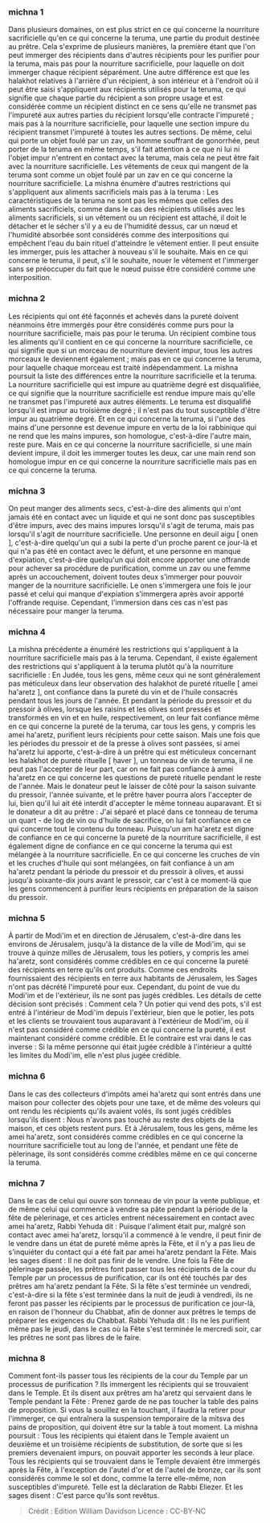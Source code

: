 
### michna 1
Dans plusieurs domaines, on est plus strict en ce qui concerne la nourriture sacrificielle qu'en ce qui concerne la teruma, une partie du produit destinée au prêtre. Cela s'exprime de plusieurs manières, la première étant que l'on peut immerger des récipients dans d'autres récipients pour les purifier pour la teruma, mais pas pour la nourriture sacrificielle, pour laquelle on doit immerger chaque récipient séparément. Une autre différence est que les halakhot relatives à l'arrière d'un récipient, à son intérieur et à l'endroit où il peut être saisi s'appliquent aux récipients utilisés pour la teruma, ce qui signifie que chaque partie du récipient a son propre usage et est considérée comme un récipient distinct en ce sens qu'elle ne transmet pas l'impureté aux autres parties du récipient lorsqu'elle contracte l'impureté ; mais pas à la nourriture sacrificielle, pour laquelle une section impure du récipient transmet l'impureté à toutes les autres sections. De même, celui qui porte un objet foulé par un zav, un homme souffrant de gonorrhée, peut porter de la teruma en même temps, s'il fait attention à ce que ni lui ni l'objet impur n'entrent en contact avec la teruma, mais cela ne peut être fait avec la nourriture sacrificielle. Les vêtements de ceux qui mangent de la teruma sont comme un objet foulé par un zav en ce qui concerne la nourriture sacrificielle. La mishna énumère d'autres restrictions qui s'appliquent aux aliments sacrificiels mais pas à la teruma : Les caractéristiques de la teruma ne sont pas les mêmes que celles des aliments sacrificiels, comme dans le cas des récipients utilisés avec les aliments sacrificiels, si un vêtement ou un récipient est attaché, il doit le détacher et le sécher s'il y a eu de l'humidité dessus, car un nœud et l'humidité absorbée sont considérés comme des interpositions qui empêchent l'eau du bain rituel d'atteindre le vêtement entier. Il peut ensuite les immerger, puis les attacher à nouveau s'il le souhaite. Mais en ce qui concerne le teruma, il peut, s'il le souhaite, nouer le vêtement et l'immerger sans se préoccuper du fait que le nœud puisse être considéré comme une interposition.

### michna 2
Les récipients qui ont été façonnés et achevés dans la pureté doivent néanmoins être immergés pour être considérés comme purs pour la nourriture sacrificielle, mais pas pour le teruma. Un récipient combine tous les aliments qu'il contient en ce qui concerne la nourriture sacrificielle, ce qui signifie que si un morceau de nourriture devient impur, tous les autres morceaux le deviennent également ; mais pas en ce qui concerne la teruma, pour laquelle chaque morceau est traité indépendamment. La mishna poursuit la liste des différences entre la nourriture sacrificielle et la teruma. La nourriture sacrificielle qui est impure au quatrième degré est disqualifiée, ce qui signifie que la nourriture sacrificielle est rendue impure mais qu'elle ne transmet pas l'impureté aux autres éléments. Le teruma est disqualifié lorsqu'il est impur au troisième degré ; il n'est pas du tout susceptible d'être impur au quatrième degré. Et en ce qui concerne la teruma, si l'une des mains d'une personne est devenue impure en vertu de la loi rabbinique qui ne rend que les mains impures, son homologue, c'est-à-dire l'autre main, reste pure. Mais en ce qui concerne la nourriture sacrificielle, si une main devient impure, il doit les immerger toutes les deux, car une main rend son homologue impur en ce qui concerne la nourriture sacrificielle mais pas en ce qui concerne la teruma.

### michna 3
On peut manger des aliments secs, c'est-à-dire des aliments qui n'ont jamais été en contact avec un liquide et qui ne sont donc pas susceptibles d'être impurs, avec des mains impures lorsqu'il s'agit de teruma, mais pas lorsqu'il s'agit de nourriture sacrificielle. Une personne en deuil aigu [ onen ], c'est-à-dire quelqu'un qui a subi la perte d'un proche parent ce jour-là et qui n'a pas été en contact avec le défunt, et une personne en manque d'expiation, c'est-à-dire quelqu'un qui doit encore apporter une offrande pour achever sa procédure de purification, comme un zav ou une femme après un accouchement, doivent toutes deux s'immerger pour pouvoir manger de la nourriture sacrificielle. Le onen s'immergera une fois le jour passé et celui qui manque d'expiation s'immergera après avoir apporté l'offrande requise. Cependant, l'immersion dans ces cas n'est pas nécessaire pour manger la teruma.

### michna 4
La mishna précédente a énuméré les restrictions qui s'appliquent à la nourriture sacrificielle mais pas à la teruma. Cependant, il existe également des restrictions qui s'appliquent à la teruma plutôt qu'à la nourriture sacrificielle : En Judée, tous les gens, même ceux qui ne sont généralement pas méticuleux dans leur observation des halakhot de pureté rituelle [ amei ha'aretz ], ont confiance dans la pureté du vin et de l'huile consacrés pendant tous les jours de l'année. Et pendant la période du pressoir et du pressoir à olives, lorsque les raisins et les olives sont pressés et transformés en vin et en huile, respectivement, on leur fait confiance même en ce qui concerne la pureté de la teruma, car tous les gens, y compris les amei ha'aretz, purifient leurs récipients pour cette saison. Mais une fois que les périodes du pressoir et de la presse à olives sont passées, si amei ha'aretz lui apporte, c'est-à-dire à un prêtre qui est méticuleux concernant les halakhot de pureté rituelle [ ḥaver ], un tonneau de vin de teruma, il ne peut pas l'accepter de leur part, car on ne fait pas confiance à amei ha'aretz en ce qui concerne les questions de pureté rituelle pendant le reste de l'année. Mais le donateur peut le laisser de côté pour la saison suivante du pressoir, l'année suivante, et le prêtre ḥaver pourra alors l'accepter de lui, bien qu'il lui ait été interdit d'accepter le même tonneau auparavant. Et si le donateur a dit au prêtre : J'ai séparé et placé dans ce tonneau de teruma un quart - de log de vin ou d'huile de sacrifice, on lui fait confiance en ce qui concerne tout le contenu du tonneau. Puisqu'un am ha'aretz est digne de confiance en ce qui concerne la pureté de la nourriture sacrificielle, il est également digne de confiance en ce qui concerne la teruma qui est mélangée à la nourriture sacrificielle. En ce qui concerne les cruches de vin et les cruches d'huile qui sont mélangées, on fait confiance à un am ha'aretz pendant la période du pressoir et du pressoir à olives, et aussi jusqu'à soixante-dix jours avant le pressoir, car c'est à ce moment-là que les gens commencent à purifier leurs récipients en préparation de la saison du pressoir.

### michna 5
À partir de Modi'im et en direction de Jérusalem, c'est-à-dire dans les environs de Jérusalem, jusqu'à la distance de la ville de Modi'im, qui se trouve à quinze milles de Jérusalem, tous les potiers, y compris les amei ha'aretz, sont considérés comme crédibles en ce qui concerne la pureté des récipients en terre qu'ils ont produits. Comme ces endroits fournissaient des récipients en terre aux habitants de Jérusalem, les Sages n'ont pas décrété l'impureté pour eux. Cependant, du point de vue du Modi'im et de l'extérieur, ils ne sont pas jugés crédibles. Les détails de cette décision sont précisés : Comment cela ? Un potier qui vend des pots, s'il est entré à l'intérieur de Modi'im depuis l'extérieur, bien que le potier, les pots et les clients se trouvaient tous auparavant à l'extérieur de Modi'im, où il n'est pas considéré comme crédible en ce qui concerne la pureté, il est maintenant considéré comme crédible. Et le contraire est vrai dans le cas inverse : Si la même personne qui était jugée crédible à l'intérieur a quitté les limites du Modi'im, elle n'est plus jugée crédible.

### michna 6
Dans le cas des collecteurs d'impôts amei ha'aretz qui sont entrés dans une maison pour collecter des objets pour une taxe, et de même des voleurs qui ont rendu les récipients qu'ils avaient volés, ils sont jugés crédibles lorsqu'ils disent : Nous n'avons pas touché au reste des objets de la maison, et ces objets restent purs. Et à Jérusalem, tous les gens, même les amei ha'aretz, sont considérés comme crédibles en ce qui concerne la nourriture sacrificielle tout au long de l'année, et pendant une fête de pèlerinage, ils sont considérés comme crédibles même en ce qui concerne la teruma.

### michna 7
Dans le cas de celui qui ouvre son tonneau de vin pour la vente publique, et de même celui qui commence à vendre sa pâte pendant la période de la fête de pèlerinage, et ces articles entrent nécessairement en contact avec amei ha'aretz, Rabbi Yehuda dit : Puisque l'aliment était pur, malgré son contact avec amei ha'aretz, lorsqu'il a commencé à le vendre, il peut finir de le vendre dans un état de pureté même après la Fête, et il n'y a pas lieu de s'inquiéter du contact qui a été fait par amei ha'aretz pendant la Fête. Mais les sages disent : Il ne doit pas finir de le vendre. Une fois la Fête de pèlerinage passée, les prêtres font passer tous les récipients de la cour du Temple par un processus de purification, car ils ont été touchés par des prêtres am ha'aretz pendant la Fête. Si la fête s'est terminée un vendredi, c'est-à-dire si la fête s'est terminée dans la nuit de jeudi à vendredi, ils ne feront pas passer les récipients par le processus de purification ce jour-là, en raison de l'honneur du Chabbat, afin de donner aux prêtres le temps de préparer les exigences du Chabbat. Rabbi Yehuda dit : Ils ne les purifient même pas le jeudi, dans le cas où la Fête s'est terminée le mercredi soir, car les prêtres ne sont pas libres de le faire.

### michna 8
Comment font-ils passer tous les récipients de la cour du Temple par un processus de purification ? Ils immergent les récipients qui se trouvaient dans le Temple. Et ils disent aux prêtres am ha'aretz qui servaient dans le Temple pendant la Fête : Prenez garde de ne pas toucher la table des pains de proposition. Si vous la souillez en la touchant, il faudra la retirer pour l'immerger, ce qui entraînera la suspension temporaire de la mitsva des pains de proposition, qui doivent être sur la table à tout moment. La mishna poursuit : Tous les récipients qui étaient dans le Temple avaient un deuxième et un troisième récipients de substitution, de sorte que si les premiers devenaient impurs, on pouvait apporter les seconds à leur place. Tous les récipients qui se trouvaient dans le Temple devaient être immergés après la Fête, à l'exception de l'autel d'or et de l'autel de bronze, car ils sont considérés comme le sol et donc, comme la terre elle-même, non susceptibles d'impureté. Telle est la déclaration de Rabbi Eliezer. Et les sages disent : C'est parce qu'ils sont revêtus.

>Crédit : Edition William Davidson
>Licence : CC-BY-NC